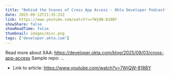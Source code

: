 ```yaml
---
title: "Behind the Scenes of Cross App Access - Okta Developer Podcast"
date: 2025-09-12T21:35:33Z
link: https://www.youtube.com/watch?v=7WjQW-818BY
showShare: false
showReadTime: false
thumbnail: images/misc.png
tags: ["developer.okta.com"]
---
```

Read more about XAA: https://developer.okta.com/blog/2025/09/03/cross-app-access Sample repo: ...

- Link to article: https://www.youtube.com/watch?v=7WjQW-818BY